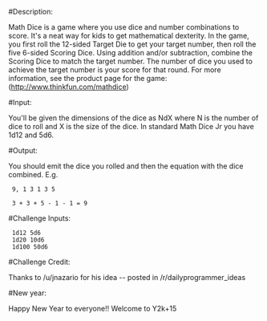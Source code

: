 #Description:

Math Dice is a game where you use dice and number combinations to score. It's a neat way for kids to get mathematical dexterity. In the game, you first roll the 12-sided Target Die to get your target number, then roll the five 6-sided Scoring Dice. Using addition and/or subtraction, combine the Scoring Dice to match the target number. The number of dice you used to achieve the target number is your score for that round. For more information, see the product page for the game: (http://www.thinkfun.com/mathdice)

#Input:

You'll be given the dimensions of the dice as NdX where N is the number of dice to roll and X is the size of the dice. In standard Math Dice Jr you have 1d12 and 5d6.

#Output:

You should emit the dice you rolled and then the equation with the dice combined. E.g.

     9, 1 3 1 3 5

     3 + 3 + 5 - 1 - 1 = 9

#Challenge Inputs:

     1d12 5d6
     1d20 10d6
     1d100 50d6

#Challenge Credit:

Thanks to /u/jnazario for his idea -- posted in /r/dailyprogrammer_ideas

#New year:

Happy New Year to everyone!! Welcome to Y2k+15
